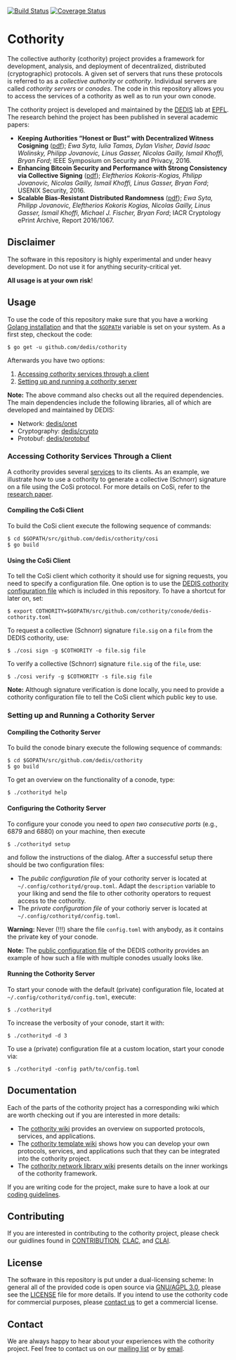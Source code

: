 [![Build Status](https://travis-ci.org/dedis/cothority.svg?branch=master)](https://travis-ci.org/dedis/cothority)
[![Coverage Status](https://coveralls.io/repos/github/dedis/cothority/badge.svg)](https://coveralls.io/github/dedis/cothority)


# Cothority

The collective authority (cothority) project provides a framework for development, analysis, and deployment of decentralized, distributed (cryptographic) protocols. A given set of servers that runs these protocols is referred to as a *collective authority* or *cothority*. Individual servers are called *cothority servers* or *conodes*. The code in this repository allows you to access the services of a cothority as well as to run your own conode.

The cothority project is developed and maintained by the [DEDIS](http://dedis.epfl.ch) lab at [EPFL](https://epfl.ch). The research behind the project has been published in several academic papers:

- **Keeping Authorities “Honest or Bust” with Decentralized Witness Cosigning** ([pdf](http://arxiv.org/pdf/1503.08768.pdf)); *Ewa Syta, Iulia Tamas, Dylan Visher, David Isaac Wolinsky, Philipp Jovanovic, Linus Gasser, Nicolas Gailly, Ismail Khoffi, Bryan Ford*; IEEE Symposium on Security and Privacy, 2016. 
- **Enhancing Bitcoin Security and Performance with Strong Consistency via Collective Signing** ([pdf](https://www.usenix.org/system/files/conference/usenixsecurity16/sec16_paper_kokoris-kogias.pdf)); *Eleftherios Kokoris-Kogias, Philipp Jovanovic, Nicolas Gailly, Ismail Khoffi, Linus Gasser, Bryan Ford*; USENIX Security, 2016.
- **Scalable Bias-Resistant Distributed Randomness** ([pdf](https://eprint.iacr.org/2016/1067.pdf)); *Ewa Syta, Philipp Jovanovic, Eleftherios Kokoris Kogias, Nicolas Gailly, Linus Gasser, Ismail Khoffi, Michael J. Fischer, Bryan Ford*; IACR Cryptology ePrint Archive, Report 2016/1067.


## Disclaimer 

The software in this repository is highly experimental and under heavy development. Do not use it for anything security-critical yet.

**All usage is at your own risk**!

## Usage

To use the code of this repository make sure that you have a working [Golang installation](https://golang.org/doc/install) and that the
[`$GOPATH`](https://golang.org/doc/code.html#GOPATH) variable is set on your system. As a first step, checkout the code:

```
$ go get -u github.com/dedis/cothority
```

Afterwards you have two options:

1. [Accessing cothority services through a client](https://github.com/dedis/cothority#accessing-cothority-services-through-a-client)
2. [Setting up and running a cothority server](https://github.com/dedis/cothority#setting-up-and-running-a-cothority-server)

**Note:** The above command also checks out all the required dependencies. The main dependencies include the following libraries, all of which are developed and maintained by DEDIS:

- Network: [dedis/onet](https://github.com/dedis/onet)
- Cryptography: [dedis/crypto](https://github.com/dedis/crypto)
- Protobuf: [dedis/protobuf](https://github.com/dedis/protobuf)


### Accessing Cothority Services Through a Client

A cothority provides several [services](https://github.com/dedis/cothority/wiki/Apps) to its clients. As an example, we illustrate how to use a cothority to generate a collective (Schnorr) signature on a file using the CoSi protocol. For more details on CoSi, refer to the [research paper](https://arxiv.org/pdf/1503.08768.pdf).

#### Compiling the CoSi Client

To build the CoSi client execute the following sequence of commands:

```
$ cd $GOPATH/src/github.com/dedis/cothority/cosi
$ go build
```

#### Using the CoSi Client

To tell the CoSi client which cothority it should use for signing requests, you need to specify a configuration file. One option is to use the [DEDIS cothority configuration file](https://github.com/dedis/cothority/blob/master/dedis-servers.toml) which is included in this repository. To have a shortcut for later on, set:

```
$ export COTHORITY=$GOPATH/src/github.com/cothority/conode/dedis-cothority.toml 
```

To request a collective (Schnorr) signature `file.sig` on a `file` from the DEDIS cothority, use:

```
$ ./cosi sign -g $COTHORITY -o file.sig file
```

To verify a collective (Schnorr) signature `file.sig` of the `file`, use:

```
$ ./cosi verify -g $COTHORITY -s file.sig file
```

**Note:** Although signature verification is done locally, you need to provide a cothority configuration file to tell the CoSi client which public key to use.

### Setting up and Running a Cothority Server

#### Compiling the Cothority Server

To build the conode binary execute the following sequence of commands:

```
$ cd $GOPATH/src/github.com/dedis/cothority
$ go build
```

To get an overview on the functionality of a conode, type:

```
$ ./cothorityd help
```

#### Configuring the Cothority Server

To configure your conode you need to *open two consecutive ports* (e.g., 6879 and 6880) on your machine, then execute

```
$ ./cothorityd setup
```

and follow the instructions of the dialog. After a successful setup there should be two configuration files:

- The *public configuration file* of your cothority server is located at `~/.config/cothorityd/group.toml`. Adapt the `description` variable to your liking and send the file to other cothority operators to request access to the cothority. 
- The *private configuration file* of your cothoriy server is located at `~/.config/cothorityd/config.toml`.

**Warning:** Never (!!!) share the file `config.toml` with anybody, as it contains the private key of your conode.

**Note:** The [public configuration file](https://github.com/dedis/cothority/blob/master/dedis-servers.toml) of the DEDIS cothority provides an example of how such a file with multiple conodes usually looks like.

#### Running the Cothority Server

To start your conode with the default (private) configuration file, located at `~/.config/cothorityd/config.toml`, execute:

```
$ ./cothorityd
```

To increase the verbosity of your conode, start it with:

```
$ ./cothorityd -d 3
```

To use a (private) configuration file at a custom location, start your conode via:

```
$ ./cothorityd -config path/to/config.toml
```

## Documentation

Each of the parts of the cothority project has a corresponding wiki which are worth checking out if you are interested in more details:

- The [cothority wiki](https://github.com/dedis/cothority/wiki) provides an overview on supported protocols, services, and applications.
- The [cothority template wiki](https://github.com/dedis/cothority_template/wiki) shows how you can develop your own protocols, services, and applications such that they can be integrated into the cothority project.
- The [cothority network library wiki](https://github.com/dedis/onet/wiki) presents details on the inner workings of the cothority framework.

If you are writing code for the project, make sure to have a look at our [coding guidelines](https://github.com/dedis/Coding).

## Contributing

If you are interested in contributing to the cothority project, please check our guidlines found in [CONTRIBUTION](https://github.com/dedis/cothority/blob/master/CONTRIBUTION), [CLAC](https://github.com/dedis/cothority/blob/master/CLAC), and [CLAI](https://github.com/dedis/cothority/blob/master/CLAI).

## License

The software in this repository is put under a dual-licensing scheme: In general all of the provided code is open source via [GNU/AGPL 3.0](https://www.gnu.org/licenses/agpl-3.0.en.html), please see the [LICENSE](https://github.com/dedis/cothority/blob/master/LICENSE.AGPL) file for more details. If you intend to use the cothority code for commercial purposes, please [contact us](mailto:contact@dedis.epfl.ch) to get a commercial license.

## Contact

We are always happy to hear about your experiences with the cothority project. Feel free to contact us on our [mailing list](https://groups.google.com/forum/#!forum/cothority) or by [email](mailto:contact@dedis.epfl.ch).

